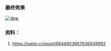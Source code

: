 <!-- range-slider文档 -->

### 最终效果

![滑块](/Users/miao/Desktop/滑块.jpg)

### 资料：

 1. https://juejin.cn/post/6844903667636649992

